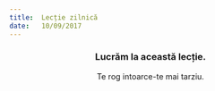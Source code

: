 ```yaml
---
title:  Lecție zilnică
date:   10/09/2017
---
```


### <center>Lucrăm la această lecție.</center>
<center>Te rog intoarce-te mai tarziu.</center>